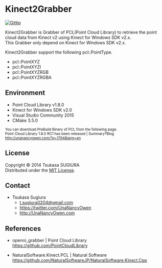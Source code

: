 ﻿Kinect2Grabber
==============

[![Gittip](http://img.shields.io/gratipay/TsukasaSugiura.svg)](https://gratipay.com/TsukasaSugiura/)  

Kinect2Grabber is Grabber of PCL(Point Cloud Library) to retrieve the point cloud data from Kinect v2 using Kinect for Windows SDK v2.x.  
This Grabber only depend on Kinect for Windows SDK v2.x.  

Kinect2Grabber support the following pcl::PointType.  
* pcl::PointXYZ
* pcl::PointXYZI
* pcl::PointXYZRGB
* pcl::PointXYZRGBA


Environment
-----------
* Point Cloud Library v1.8.0
* Kinect for Windows SDK v2.0
* Visual Studio Community 2015
* CMake 3.5.0

<sup>You can download PreBuild Binary of PCL from the following page.</sup>  
<sup>Point Cloud Library 1.8.0 RC1 has been released | Summary?Blog</sup>  
<sup><http://unanancyowen.com/?p=1794&lang=en></sup>  


License
-------
Copyright &copy; 2014 Tsukasa SUGIURA  
Distributed under the [MIT License](http://www.opensource.org/licenses/mit-license.php "MIT License | Open Source Initiative").  


Contact
-------
* Tsukasa Sugiura
    * <t.sugiura0204@gmail.com>
    * <https://twitter.com/UnaNancyOwen>
    * <http://UnaNancyOwen.com>


References
----------
* openni_grabber | Point Cloud Library  
  <https://github.com/PointCloudLibrary>

* NaturalSoftware.Kinect.PCL | Natural Software  
  <https://github.com/NaturalSoftwareJP/NaturalSoftware.Kinect.Cpp>
